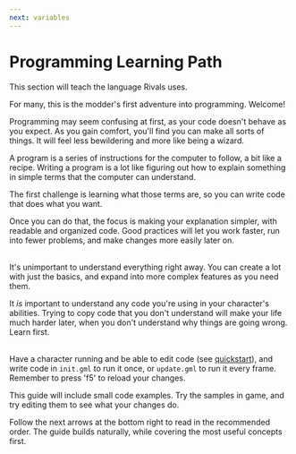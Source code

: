 ```yaml
---
next: variables
---
```


# Programming Learning Path

This section will teach the language Rivals uses.

For many, this is the modder's first adventure into programming. Welcome!

Programming may seem confusing at first, as your code doesn't behave as you expect. As you gain comfort, you'll find you can
make all sorts of things. It will feel less bewildering and more like being a wizard.

A program is a series of instructions for the computer to follow, a bit like a recipe. Writing a program is a lot like
figuring out how to explain something in simple terms that the computer can understand.

The first challenge is learning what those terms are, so you can write code that does what you want.

Once you can do that, the focus is making your explanation simpler, with readable and organized code. Good practices
will let you work faster, run into fewer problems, and make changes more easily later on.

\
It's unimportant to understand everything right away. You can create a lot with just the basics, and expand into
more complex features as you need them.

It *is* important to understand any code you're using in your character's abilities. Trying to copy code that you don't
understand will make your life much harder later, when you don't understand why things are going wrong. Learn first.

\
Have a character running and be able to edit code (see [quickstart](/workshop_guide/quickstart/)), and write code
in `init.gml` to run it once, or `update.gml` to run it every frame. Remember to press 'f5' to reload your changes.

This guide will include small code examples. Try the samples in game, and try editing them to see what your changes do.

Follow the next arrows at the bottom right to read in the recommended order. The guide builds naturally,
while covering the most useful concepts first.
